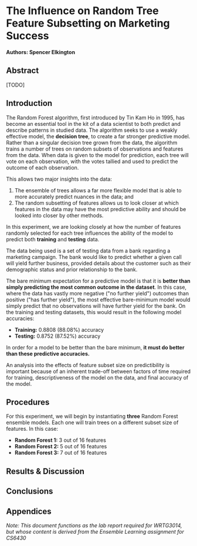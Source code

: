 # The Influence on Random Tree Feature Subsetting on Marketing Success

**Authors: Spencer Elkington**

## Abstract

[TODO]

## Introduction

The Random Forest algorithm, first introduced by Tin Kam Ho in 1995, has become an essential tool in the kit of a data scientist to both predict and describe patterns in studied data. The algorithm seeks to use a weakly effective model, the **decision tree**, to create a far stronger predictive model. Rather than a singular decision tree grown from the data, the algorithm trains a number of trees on random subsets of observations and features from the data. When data is given to the model for prediction, each tree will vote on each observation, with the votes tallied and used to predict the outcome of each observation.

This allows two major insights into the data:

1. The ensemble of trees allows a far more flexible model that is able to more accurately predict nuances in the data; and
2. The random subsetting of features allows us to look closer at which features in the data may have the most predictive ability and should be looked into closer by other methods.

In this experiment, we are looking closely at how the number of features randomly selected for each tree influences the ability of the model to predict both **training** and **testing** data.

The data being used is a set of testing data from a bank regarding a marketing campaign. The bank would like to predict whether a given call will yield further business, provided details about the customer such as their demographic status and prior relationship to the bank.

The bare minimum expectation for a predictive model is that it is **better than simply predicting the most common outcome in the dataset**. In this case, where the data has vastly more negative ("no further yield") outcomes than positive ("has further yield"), the most effective bare-minimum model would simply predict that no observations will have further yield for the bank. On the training and testing datasets, this would result in the following model accuracies:

- **Training:** 0.8808 (88.08%) accuracy
- **Testing:**  0.8752 (87.52%) accuracy

In order for a model to be better than the bare minimum, **it must do better than these predictive accuracies.**

An analysis into the effects of feature subset size on predictibility is important because of an inherent trade-off between factors of time required for training, descriptiveness of the model on the data, and final accuracy of the model.

## Procedures

For this experiment, we will begin by instantiating **three** Random Forest ensemble models. Each one will train trees on a different subset size of features. In this case:

- **Random Forest 1:** 3 out of 16 features
- **Random Forest 2:** 5 out of 16 features
- **Random Forest 3:** 7 out of 16 features




## Results & Discussion


## Conclusions


## Appendices

*Note: This document functions as the lab report required for WRTG3014, but whose content is derived from the Ensemble Learning assignment for CS6430*